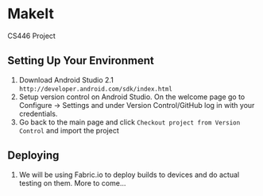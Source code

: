 # MakeIt
CS446 Project

## Setting Up Your Environment

1. Download Android Studio 2.1 `http://developer.android.com/sdk/index.html`
2. Setup version control on Android Studio. On the welcome page go to Configure -> Settings and under Version Control/GitHub log in with your credentials.
3. Go back to the main page and click `Checkout project from Version Control` and import the project

## Deploying
1. We will be using Fabric.io to deploy builds to devices and do actual testing on them. More to come...